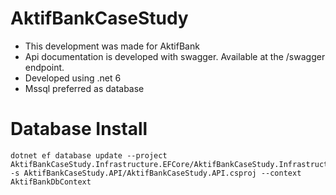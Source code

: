 # AktifBankCaseStudy
- This development was made for AktifBank
- Api documentation is developed with swagger. Available at the /swagger endpoint.
- Developed using .net 6
- Mssql preferred as database

# Database Install
```
dotnet ef database update --project AktifBankCaseStudy.Infrastructure.EFCore/AktifBankCaseStudy.Infrastructure.EFCore.csproj -s AktifBankCaseStudy.API/AktifBankCaseStudy.API.csproj --context AktifBankDbContext
```
